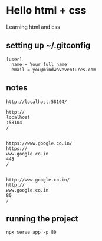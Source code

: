 # Hello html + css

Learning html and css

## setting up ~/.gitconfig

```
[user]
  name = Your full name
  email = you@mindwaveventures.com
```

## notes

```
http://localhost:58104/

http://
localhost
:58104
/


https://www.google.co.in/
https://
www.google.co.in
443
/


http://www.google.co.in/
http://
www.google.co.in
80
/

```
## running the project

```
npx serve app -p 80

```

